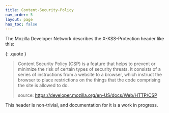 ```yaml
---
title: Content-Security-Policy
nav_order: 5
layout: page
has_toc: false
---
```


The Mozilla Developer Network describes the X-XSS-Protection header like this:

{: .quote }
> Content Security Policy (CSP) is a feature that helps to prevent or minimize the risk of certain types of security threats. It consists of a series of instructions from a website to a browser, which instruct the browser to place restrictions on the things that the code comprising the site is allowed to do.
>
> source: https://developer.mozilla.org/en-US/docs/Web/HTTP/CSP

This header is non-trivial, and documentation for it is a work in progress.
